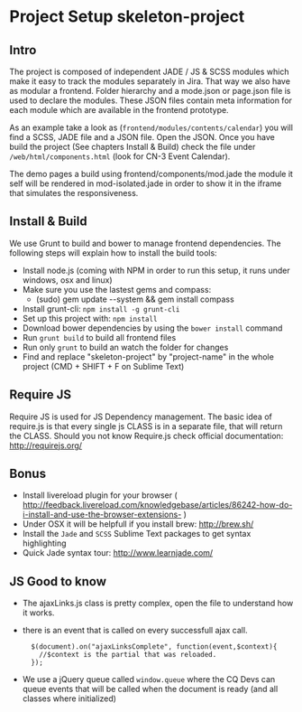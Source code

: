 # Project Setup skeleton-project


## Intro

The project is composed of independent JADE / JS & SCSS modules which make it easy to track the modules separately in Jira. That way we also have as modular a frontend. Folder hierarchy and a mode.json or page.json file is used to declare the modules. These JSON files contain meta information for each module which are available in the frontend prototype.

As an example take a look as (`frontend/modules/contents/calendar`) you will find a SCSS, JADE file and a JSON file. Open the JSON. Once you have build  the project (See chapters Install & Build) check the file under `/web/html/components.html` (look for CN-3 Event Calendar).

The demo pages a build using frontend/components/mod.jade the module it self will be rendered in mod-isolated.jade in order to show it in the iframe that simulates the responsiveness.


## Install & Build

We use Grunt to build and bower to manage frontend dependencies. The following steps will explain how to install the build tools:

- Install node.js (coming with NPM in order to run this setup, it runs under windows, osx and linux)
- Make sure you use the lastest gems and compass:
   - (sudo) gem update --system && gem install compass
- Install grunt-cli: `npm install -g grunt-cli`
- Set up this project with: `npm install`
- Download bower dependencies by using the `bower install` command
- Run `grunt build` to build all frontend files
- Run only `grunt` to build an watch the folder for changes
- Find and replace "skeleton-project" by "project-name" in the whole project (CMD + SHIFT + F on Sublime Text)


## Require JS

Require JS is used for JS Dependency management. The basic idea of require.js is that every single js CLASS is in a separate file, that will return the CLASS. Should you not know Require.js check official documentation: http://requirejs.org/


## Bonus

- Install livereload plugin for your browser ( http://feedback.livereload.com/knowledgebase/articles/86242-how-do-i-install-and-use-the-browser-extensions- )
- Under OSX it will be helpfull if you install brew: http://brew.sh/
- Install the `Jade` and `SCSS` Sublime Text packages to get syntax highlighting
- Quick Jade syntax tour: http://www.learnjade.com/


## JS Good to know
- The ajaxLinks.js class is pretty complex, open the file to understand how it works.
- there is an event that is called on every successfull ajax call.

        $(document).on("ajaxLinksComplete", function(event,$context){
          //$context is the partial that was reloaded.
        });

- We use a jQuery queue called `window.queue` where the CQ Devs can queue events that will be called when the document is ready (and all classes where initialized)